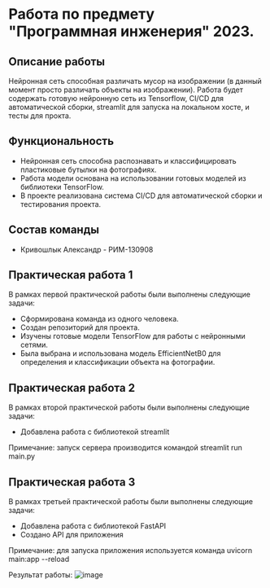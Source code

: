 # Работа по предмету "Программная инженерия" 2023.

## Описание работы

Нейронная сеть способная различать мусор на изображении (в данный момент просто различать объекты на изображении).
Работа будет содержать готовую нейронную сеть из Tensorflow, CI/CD для автоматической сборки, streamlit для запуска на локальном хосте, и тесты для прокта.

## Функциональность

- Нейронная сеть способна распознавать и классифицировать пластиковые бутылки на фотографиях.
- Работа модели основана на использовании готовых моделей из библиотеки TensorFlow.
- В проекте реализована система CI/CD для автоматической сборки и тестирования проекта.

## Состав команды
- Кривошлык Александр - РИМ-130908

## Практическая работа 1
В рамках первой практической работы были выполнены следующие задачи:
- Сформирована команда из одного человека.
- Создан репозиторий для проекта.
- Изучены готовые модели TensorFlow для работы с нейронными сетями.
- Была выбрана и использована модель EfficientNetB0 для определения и классификации объекта на фотографии.

## Практическая работа 2
В рамках второй практической работы были выполнены следующие задачи:
- Добавлена работа с библиотекой streamlit

Примечание: запуск сервера производится командой streamlit run main.py

## Практическая работа 3
В рамках третьей практической работы были выполнены следующие задачи:
- Добавлена работа с библиотекой FastAPI
- Создано API для приложения

Примечание: для запуска приложения используется команда uvicorn main:app --reload

Результат работы:
![image](https://github.com/dravonosec/software_engineering/assets/49843248/e79f86eb-b1b2-4d08-b413-eb60243d9eaf)

